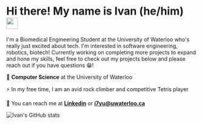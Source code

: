 # Hi there! My name is Ivan (he/him) <img src="https://raw.githubusercontent.com/MartinHeinz/MartinHeinz/master/wave.gif" width="30px">

I'm a Biomedical Engineering Student at the University of Waterloo who's really just excited about tech. I'm interested in software engineering, robotics, biotech! Currently working on completing more projects to expand and hone my skills, feel free to check out my projects below and please reach out if you have questions 😁!

🏫 **Computer Science** at the University of Waterloo

⚡ In my free time, I am an avid rock climber and competitive Tetris player

<!-- 📝 Check out my work, blog, and more about my projects at on my [**website**](https://ivanyu327.github.io/ivan-yu/) (Currently under development) -->

📱 You can reach me at [**Linkedin**](https://www.linkedin.com/in/ivan-yu-0a84a5195/) or [**i7yu@uwaterloo.ca**](mailto:i7yu@uwaterloo.ca?subject=Hey%20I%20saw%20your%20GitHub%20and...)

![Ivan's GitHub stats](https://github-readme-stats.vercel.app/api?username=ivanyu327&show_icons=true&count_private=true&theme=dark)

<!--
**IvanYu327/IvanYu327** is a ✨ _special_ ✨ repository because its `README.md` (this file) appears on your GitHub profile.

Here are some ideas to get you started:

- 🔭 I’m currently working on ...
- 🌱 I’m currently learning ...
- 👯 I’m looking to collaborate on ...
- 🤔 I’m looking for help with ...
- 💬 Ask me about ...
- 📫 How to reach me: ...
- 😄 Pronouns: ...
- ⚡ Fun fact: ...
-->
